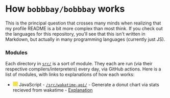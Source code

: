 # How `bobbbay/bobbbay` works

This is the principal question that crosses many minds when realizing that my profile README is a bit more complex than most think. If you check out the languages for this repository, you'll see that this isn't written in Markdown, but actually in many programming languages (currently just JS).

### Modules
Each directory in [`src/`](src/) is a sort of module. They each are run (via their respective compilers/interpreters) every day, via GitHub actions. Here is a list of modules, with links to explanations of how each works:
 - ![](https://github.com/Bobbbay/bobbbay/raw/development/assets/JavaScript-square%20(4).png) JavaScript - [`/src/wakatime-api/`](src/wakatime-api) - Generate a donut chart via stats recieved from wakatime - [Explanation](src/wakatime-api/README.md)
